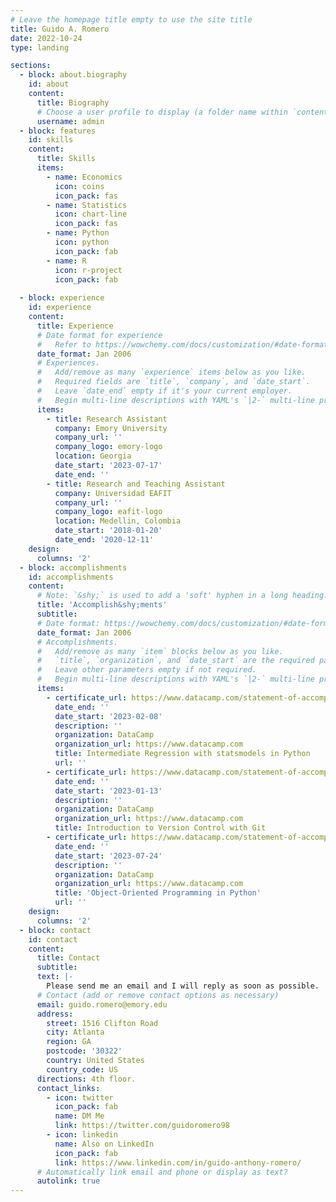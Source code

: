 ```yaml
---
# Leave the homepage title empty to use the site title
title: Guido A. Romero
date: 2022-10-24
type: landing

sections:
  - block: about.biography
    id: about
    content:
      title: Biography
      # Choose a user profile to display (a folder name within `content/authors/`)
      username: admin
  - block: features
    id: skills
    content:
      title: Skills
      items:
        - name: Economics
          icon: coins
          icon_pack: fas
        - name: Statistics
          icon: chart-line
          icon_pack: fas
        - name: Python
          icon: python
          icon_pack: fab
        - name: R
          icon: r-project
          icon_pack: fab
        
  - block: experience
    id: experience
    content:
      title: Experience
      # Date format for experience
      #   Refer to https://wowchemy.com/docs/customization/#date-format
      date_format: Jan 2006
      # Experiences.
      #   Add/remove as many `experience` items below as you like.
      #   Required fields are `title`, `company`, and `date_start`.
      #   Leave `date_end` empty if it's your current employer.
      #   Begin multi-line descriptions with YAML's `|2-` multi-line prefix.
      items:
        - title: Research Assistant
          company: Emory University
          company_url: ''
          company_logo: emory-logo
          location: Georgia
          date_start: '2023-07-17'
          date_end: ''
        - title: Research and Teaching Assistant
          company: Universidad EAFIT
          company_url: ''
          company_logo: eafit-logo
          location: Medellin, Colombia
          date_start: '2018-01-20'
          date_end: '2020-12-11'
    design:
      columns: '2'
  - block: accomplishments
    id: accomplishments
    content:
      # Note: `&shy;` is used to add a 'soft' hyphen in a long heading.
      title: 'Accomplish&shy;ments'
      subtitle:
      # Date format: https://wowchemy.com/docs/customization/#date-format
      date_format: Jan 2006
      # Accomplishments.
      #   Add/remove as many `item` blocks below as you like.
      #   `title`, `organization`, and `date_start` are the required parameters.
      #   Leave other parameters empty if not required.
      #   Begin multi-line descriptions with YAML's `|2-` multi-line prefix.
      items:
        - certificate_url: https://www.datacamp.com/statement-of-accomplishment/course/7001978e09a69a08799eaf16439a51c57d11eb3f
          date_end: ''
          date_start: '2023-02-08'
          description: ''
          organization: DataCamp
          organization_url: https://www.datacamp.com
          title: Intermediate Regression with statsmodels in Python
          url: ''
        - certificate_url: https://www.datacamp.com/statement-of-accomplishment/course/5de3ca8d240a4ec901010cb66be6d4253a5d6603
          date_end: ''
          date_start: '2023-01-13'
          description: ''
          organization: DataCamp
          organization_url: https://www.datacamp.com
          title: Introduction to Version Control with Git
        - certificate_url: https://www.datacamp.com/statement-of-accomplishment/course/22082160d8529ff57e489e8a37e72cbbab349f2f
          date_end: ''
          date_start: '2023-07-24'
          description: ''
          organization: DataCamp
          organization_url: https://www.datacamp.com
          title: 'Object-Oriented Programming in Python'
          url: ''
    design:
      columns: '2'
  - block: contact
    id: contact
    content:
      title: Contact
      subtitle:
      text: |-
        Please send me an email and I will reply as soon as possible.
      # Contact (add or remove contact options as necessary)
      email: guido.romero@emory.edu
      address:
        street: 1516 Clifton Road
        city: Atlanta
        region: GA
        postcode: '30322'
        country: United States
        country_code: US
      directions: 4th floor.
      contact_links:
        - icon: twitter
          icon_pack: fab
          name: DM Me
          link: https://twitter.com/guidoromero98
        - icon: linkedin
          name: Also on LinkedIn
          icon_pack: fab
          link: https://www.linkedin.com/in/guido-anthony-romero/
      # Automatically link email and phone or display as text?
      autolink: true
---
```

